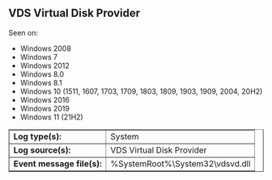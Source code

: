 ## VDS Virtual Disk Provider

Seen on:
* Windows 2008
* Windows 7
* Windows 2012
* Windows 8.0
* Windows 8.1
* Windows 10 (1511, 1607, 1703, 1709, 1803, 1809, 1903, 1909, 2004, 20H2)
* Windows 2016
* Windows 2019
* Windows 11 (21H2)

<table border="1" class="docutils">
  <tbody>
    <tr>
      <td><b>Log type(s):</b></td>
      <td>System</td>
    </tr>
    <tr>
      <td><b>Log source(s):</b></td>
      <td>VDS Virtual Disk Provider</td>
    </tr>
    <tr>
      <td><b>Event message file(s):</b></td>
      <td>%SystemRoot%\System32\vdsvd.dll</td>
    </tr>
  </tbody>
</table>

&nbsp;

